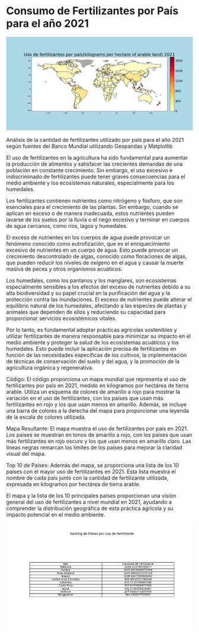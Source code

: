 # Consumo de Fertilizantes por País para el año 2021

![Uso Mundial de Fertilizantes](https://github.com/selheidi/Uso-Mundial-de-Fertilizantes/blob/main/Uso%20Mundial%20de%20Fertilizantes.png)


Análisis de la cantidad de fertilizantes utilizado por país para el año 2021 según fuentes del Banco Mundial utilizando Geopandas y Matplotlib

El uso de fertilizantes en la agricultura ha sido fundamental para aumentar la producción de alimentos y satisfacer las crecientes demandas de una población en constante crecimiento. Sin embargo, el uso excesivo e indiscriminado de fertilizantes puede tener graves consecuencias para el medio ambiente y los ecosistemas naturales, especialmente para los humedales.

Los fertilizantes contienen nutrientes como nitrógeno y fósforo, que son esenciales para el crecimiento de las plantas. Sin embargo, cuando se aplican en exceso o de manera inadecuada, estos nutrientes pueden lavarse de los suelos por la lluvia o el riego excesivo y terminar en cuerpos de agua cercanos, como ríos, lagos y humedales.

El exceso de nutrientes en los cuerpos de agua puede provocar un fenómeno conocido como eutrofización, que es el enriquecimiento excesivo de nutrientes en un cuerpo de agua. Esto puede provocar un crecimiento descontrolado de algas, conocido como floraciones de algas, que pueden reducir los niveles de oxígeno en el agua y causar la muerte masiva de peces y otros organismos acuáticos.

Los humedales, como los pantanos y los manglares, son ecosistemas especialmente sensibles a los efectos del exceso de nutrientes debido a su alta biodiversidad y su papel crucial en la purificación del agua y la protección contra las inundaciones. El exceso de nutrientes puede alterar el equilibrio natural de los humedales, afectando a las especies de plantas y animales que dependen de ellos y reduciendo su capacidad para proporcionar servicios ecosistémicos vitales.

Por lo tanto, es fundamental adoptar prácticas agrícolas sostenibles y utilizar fertilizantes de manera responsable para minimizar su impacto en el medio ambiente y proteger la salud de los ecosistemas acuáticos y los humedales. Esto puede incluir la aplicación precisa de fertilizantes en función de las necesidades específicas de los cultivos, la implementación de técnicas de conservación del suelo y del agua, y la promoción de la agricultura orgánica y regenerativa.

Código:
El código proporciona un mapa mundial que representa el uso de fertilizantes por país en 2021, medido en kilogramos por hectárea de tierra arable. Utiliza un esquema de colores de amarillo a rojo para mostrar la variación en el uso de fertilizantes, con los países que usan más fertilizantes en rojo y los que usan menos en amarillo. Además, se incluye una barra de colores a la derecha del mapa para proporcionar una leyenda de la escala de colores utilizada.

Mapa Resultante:
El mapa muestra el uso de fertilizantes por país en 2021. Los países se muestran en tonos de amarillo a rojo, con los países que usan más fertilizantes en rojo oscuro y los que usan menos en amarillo claro. Las líneas negras remarcan los límites de los países para mejorar la claridad visual del mapa.

Top 10 de Países:
Además del mapa, se proporciona una lista de los 10 países con el mayor uso de fertilizantes en 2021. Esta lista muestra el nombre de cada país junto con la cantidad de fertilizante utilizada, expresada en kilogramos por hectárea de tierra arable.

El mapa y la lista de los 10 principales países proporcionan una visión general del uso de fertilizantes a nivel mundial en 2021, ayudando a comprender la distribución geográfica de esta práctica agrícola y su impacto potencial en el medio ambiente.

![Tabla de fertilizante](https://github.com/selheidi/Uso-Mundial-de-Fertilizantes/blob/main/tabla_fertilizante.png)


